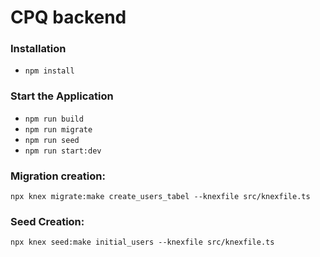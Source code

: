 # CPQ backend

### Installation
* `npm install`

### Start the Application
* `npm run build`
* `npm run migrate`
* `npm run seed`
* `npm run start:dev`

### Migration creation:
`npx knex migrate:make create_users_tabel --knexfile src/knexfile.ts`

### Seed Creation: 
`npx knex seed:make initial_users --knexfile src/knexfile.ts`

